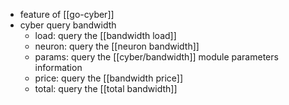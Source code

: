 - feature of [[go-cyber]]
- cyber query bandwidth
	- load: query the [[bandwidth load]]
	- neuron: query the [[neuron bandwidth]]
	- params:  query the [[cyber/bandwidth]] module parameters information
	- price: query the [[bandwidth price]]
	- total: query the [[total bandwidth]]